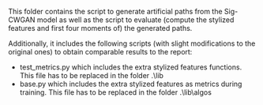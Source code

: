 This folder contains the script to generate artificial paths from the Sig-CWGAN model as well as the script to evaluate (compute the stylized features and first four moments of) the generated paths.

Additionally, it includes the following scripts (with slight modifications to the original ones) to obtain comparable results to the report:
  - test_metrics.py which includes the extra stylized features functions. This file has to be replaced in the folder .\lib
  - base.py which includes the extra stylized features as metrics during training. This file has to be replaced in the folder .\lib\algos
